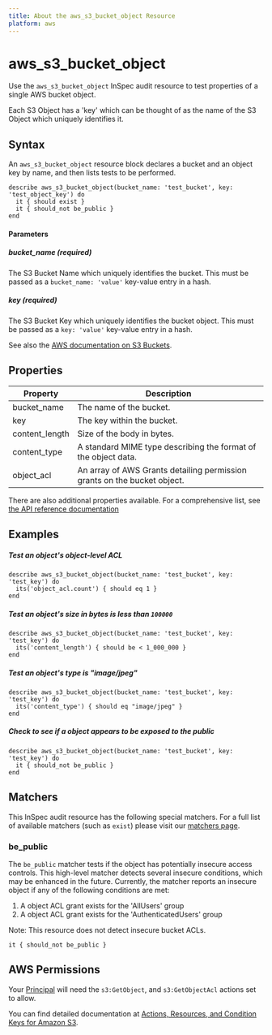 ```yaml
---
title: About the aws_s3_bucket_object Resource
platform: aws
---
```


# aws\_s3\_bucket\_object

Use the `aws_s3_bucket_object` InSpec audit resource to test properties of a single AWS bucket object.

Each S3 Object has a 'key' which can be thought of as the name of the S3 Object which uniquely identifies it.

## Syntax

An `aws_s3_bucket_object` resource block declares a bucket and an object key by name, and then lists tests to be performed.

    describe aws_s3_bucket_object(bucket_name: 'test_bucket', key: 'test_object_key') do
      it { should exist }
      it { should_not be_public }
    end

#### Parameters

##### bucket\_name _(required)_

The S3 Bucket Name which uniquely identifies the bucket. 
This must be passed as a `bucket_name: 'value'` key-value entry in a hash.

##### key _(required)_

The S3 Bucket Key which uniquely identifies the bucket object. 
This must be passed as a `key: 'value'` key-value entry in a hash.

See also the [AWS documentation on S3 Buckets](https://docs.aws.amazon.com/AmazonS3/latest/dev/UsingBucket.html).

## Properties

|Property       | Description|
| ---           | --- |
|bucket\_name   | The name of the bucket. |
|key            | The key within the bucket. |
|content\_length | Size of the body in bytes. |
|content\_type   | A standard MIME type describing the format of the object data. |
|object\_acl    | An array of AWS Grants detailing permission grants on the bucket object.  |

There are also additional properties available. For a comprehensive list, see [the API reference documentation](https://docs.aws.amazon.com/AmazonS3/latest/API/API_GetObject.html)

## Examples

##### Test an object's object-level ACL
    describe aws_s3_bucket_object(bucket_name: 'test_bucket', key: 'test_key') do
      its('object_acl.count') { should eq 1 }
    end
    
##### Test an object's size in bytes is less than `100000`
    describe aws_s3_bucket_object(bucket_name: 'test_bucket', key: 'test_key') do
      its('content_length') { should be < 1_000_000 }
    end

##### Test an object's type is "image/jpeg"
    describe aws_s3_bucket_object(bucket_name: 'test_bucket', key: 'test_key') do
      its('content_type') { should eq "image/jpeg" }
    end

##### Check to see if a object appears to be exposed to the public
    describe aws_s3_bucket_object(bucket_name: 'test_bucket', key: 'test_key') do
      it { should_not be_public }
    end


## Matchers

This InSpec audit resource has the following special matchers. For a full list of available matchers (such as `exist`) please visit our [matchers page](https://www.inspec.io/docs/reference/matchers/).

### be_public

The `be_public` matcher tests if the object has potentially insecure access controls. This high-level matcher detects several insecure conditions, which may be enhanced in the future. Currently, the matcher reports an insecure object if any of the following conditions are met:

  1. A object ACL grant exists for the 'AllUsers' group
  2. A object ACL grant exists for the 'AuthenticatedUsers' group

Note: This resource does not detect insecure bucket ACLs.

    it { should_not be_public }

## AWS Permissions

Your [Principal](https://docs.aws.amazon.com/IAM/latest/UserGuide/intro-structure.html#intro-structure-principal) will need the `s3:GetObject`, and `s3:GetObjectAcl` actions set to allow.

You can find detailed documentation at [Actions, Resources, and Condition Keys for Amazon S3](https://docs.aws.amazon.com/IAM/latest/UserGuide/list_amazons3.html).
